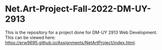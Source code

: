 # Net.Art-Project-Fall-2022-DM-UY-2913

This is the repository for a project done for DM-UY 2913 Web Development.  This can be viewed here: https://erw9695.github.io/Assignments/NetArtProject/index.html.
